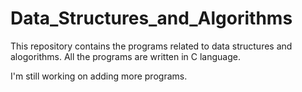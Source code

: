# Data_Structures_and_Algorithms

This repository contains the programs related to data structures and alogorithms. All the programs are written in C language.

I'm still working on adding more programs.
